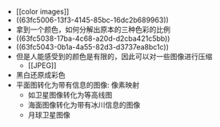 - [[color images]]
- ((63fc5006-13f3-4145-85bc-16dc2b689963))
- 拿到一个颜色，如何分解出原本的三种色彩的比例
- ((63fc5038-17ba-4c68-a20d-d2cba421c5bb))
- ((63fc5043-0b1a-4a55-82d3-d3737ea8bc1c))
- 但是人能感受到的颜色是有限的，因此可以对一些图像进行压缩
	- [[JPEG]]
- 黑白还原成彩色
- 平面图转化为带有信息的图像: 像素映射
	- 如卫星图像转化为等高线图
	- 海面图像转化为带有冰川信息的图像
	- 月球卫星图像